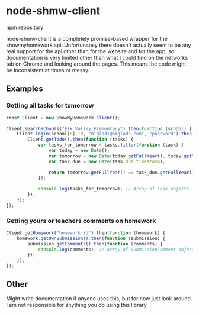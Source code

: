 # node-shmw-client
[npm repository](http://npmjs.com/package/node-smhw-client)

node-shmw-client is a completely promise-based wrapper for the showmyhomework api. Unfortunately there doesn't actually seem to be any real support for the api other than for the website and for the app, so documentation is very limited other than what I could find on the networks tab on Chrome and looking around the pages. This means the code might be inconsistent at times or messy.

## Examples
### Getting all tasks for tomorrow

```js
const Client = new ShowMyHomework.Client();

Client.searchSchools("Elk Valley Elementary").then(function (school) {
	Client.login(school[0].id, "biglad1@biglads.com", "password").then(function () {
		Client.getTodo().then(function (tasks) {
			var tasks_for_tomorrow = tasks.filter(function (task) {
				var today = new Date();
				var tomorrow = new Date(today.getFullYear(), today.getMonth(), today.getDate() + 1);
				var task_due = new Date(task.due_timestamp);
				
				return tomorrow.getFullYear() == task_due.getFullYear() && tomorrow.getMonth() == task_due.getMonth() && tomorrow.getDate() == task_due.getDate();
			});
			
			console.log(tasks_for_tomorrow); // Array of Task objects
		});
	});
});
```

### Getting yours or teachers comments on homework
```js
Client.getHomework("homework id").then(function (homework) {
	homework.getOwnSubmission().then(function (submission) {
		submission.getComments().then(function (comments) {
			console.log(comments); // Array of SubmissionComment objects
		});
	});
});
```

## Other
Might write documentation if anyone uses this, but for now just look around. I am not responsible for anything you do using this library.